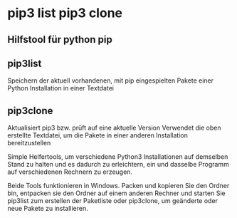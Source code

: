 # pip3 list pip3 clone
## Hilfstool für python pip

## pip3list

Speichern der aktuell vorhandenen, mit pip eingespielten Pakete einer Python Installation in einer Textdatei

## pip3clone

Aktualisiert pip3 bzw. prüft auf eine aktuelle Version
Verwendet die oben erstellte Textdatei, um die Pakete in einer anderen Installation bereitzustellen

Simple Helfertools, um verschiedene Python3 Installationen auf demselben Stand zu halten und es dadurch zu erleichtern, ein und dasselbe Programm auf verschiedenen Rechnern zu erzeugen.

Beide Tools funktionieren in Windows. Packen und kopieren Sie den Ordner bin, entpacken sie den Ordner auf einem anderen Rechner und starten Sie pip3list zum erstellen der Paketliste oder pip3clone, um geänderte oder neue Pakete zu installieren.

